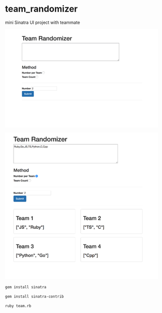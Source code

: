 # team_randomizer

mini Sinatra UI project with teammate

![alt tag](img/1.png)


![alt tag](img/2.png)


`gem install sinatra`


`gem install sinatra-contrib`


`ruby team.rb`
